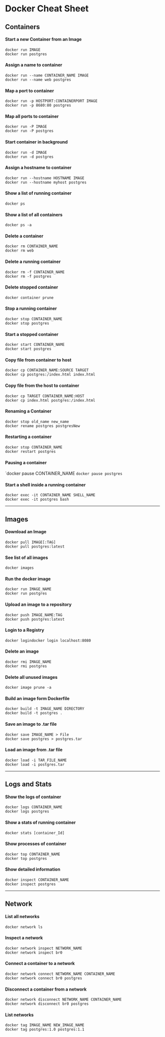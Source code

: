 <h1>Docker Cheat Sheet</h1>

<h2>Containers</h2>

<h4>Start a new Container from an Image</h4>
<code>docker run IMAGE</code> <br>
<code>docker run postgres</code>

<h4>Assign a name to container</h4>
<code>docker run --name CONTAINER_NAME IMAGE</code> <br>
<code>docker run --name web postgres</code>


<h4>Map a port to container</h4>
<code>docker run -p HOSTPORT:CONTAINERPORT IMAGE</code> <br>
<code>docker run -p 8680:80 postgres</code>


<h4>Map all ports to container</h4>
<code>docker run -P IMAGE</code> <br>
<code>docker run -P postgres</code>

<h4>Start container in background</h4>
<code>docker run -d IMAGE</code> <br>
<code>docker run -d postgres</code>

<h4>Assign a hostname to container</h4>
<code>docker run --hostname HOSTNAME IMAGE</code> <br>
<code>docker run --hostname myhost postgres</code>

<h4>Show a list of running container</h4>
<code>docker ps</code>

<h4>Show a list of all containers</h4>
<code>docker ps -a</code>

<h4>Delete a container</h4>
<code>docker rm CONTAINER_NAME</code> <br>
<code>docker rm web</code>

<h4>Delete a running container</h4>
<code>docker rm -f CONTAINER_NAME</code> <br>
<code>docker rm -f postgres</code>

<h4>Delete stopped container</h4>
<code>docker container prune</code>

<h4>Stop a running container</h4>
<code>docker stop CONTAINER_NAME</code> <br>
<code>docker stop postgres</code>

<h4>Start a stopped container</h4>
<code>docker start CONTAINER_NAME</code> <br>
<code>docker start postgres</code>

<h4>Copy file from container to host</h4>
<code>docker cp CONTAINER_NAME:SOURCE TARGET</code> <br>
<code>docker cp postgres:/index.html index.html</code>

<h4>Copy file from the host to container</h4>
<code>docker cp TARGET CONTAINER_NAME:HOST</code> <br>
<code>docker cp index.html postgres:/index.html</code>

<h4>Renaming a Container</h4>
<code>docker stop old_name new_name</code> <br>
<code>docker rename postgres postgresNew</code>

<h4>Restarting a container</h4>
<code>docker stop CONTAINER_NAME</code> <br>
<code>docker restart postgres</code>

<h4>Pausing a container</h4>
`docker pause CONTAINER_NAME</code>
<code>docker pause postgres</code>

<h4>Start a shell inside a running container</h4>
<code>docker exec -it CONTAINER_NAME SHELL_NAME</code> <br>
<code>docker exec -it postgres bash</code>
<hr>

<h2>Images</h2>

<h4>Download an Image</h4>
<code>docker pull IMAGE[:TAG] </code> <br>
<code>docker pull postgres:latest</code>

<h4>See list of all images</h4>
<code>docker images </code>

<h4>Run the docker image</h4>
<code>docker run IMAGE_NAME </code> <br>
<code>docker run postgres</code>

<h4>Upload an image to a repository</h4>
<code>docker push IMAGE_NAME:TAG </code> <br>
<code>docker push postgres:latest</code>

<h4>Login to a Registry</h4>
<code>docker logindocker login localhost:8080 </code>

<h4>Delete an image</h4>
<code>docker rmi IMAGE_NAME </code> <br>
<code>docker rmi postgres</code>

<h4>Delete all unused images</h4>
<code>docker image prune -a </code>

<h4>Build an image form Dockerfile</h4>
<code>docker build -t IMAGE_NAME DIRECTORY </code> <br>
<code>docker build -t postgres .</code>

<h4>Save an image to .tar file</h4>
<code>docker save IMAGE_NAME > File </code> <br>
<code>docker save postgres > postgres.tar</code>

<h4>Load an image from .tar file</h4>
<code>docker load -i TAR_FILE_NAME </code> <br>
<code>docker load -i postgres.tar</code>
<hr>

<h2>Logs and Stats</h2>

<h4>Show the logs of container</h4>
<code>docker logs CONTAINER_NAME </code> <br>
<code>docker logs postgres</code>

<h4>Show a stats of running container</h4>
<code>docker stats [container_Id]</code>

<h4>Show processes of container</h4>
<code>docker top CONTAINER_NAME </code> <br>
<code>docker top postgres</code>

<h4>Show detailed information</h4>
<code>docker inspect CONTAINER_NAME </code> <br>
<code>docker inspect postgres </code>
<hr>

<h2>Network</h2>

<h4>List all networks</h4>
<code>docker network ls </code>

<h4>Inspect a network</h4>
<code>docker network inspect NETWORK_NAME </code> <br>
<code>docker network inspect br0</code>

<h4>Connect a container to a network</h4>
<code>docker network connect NETWORK_NAME CONTAINER_NAME</code> <br>
<code>docker network connect br0 postgres</code>

<h4>Disconnect a container from a network</h4>
<code>docker network disconnect NETWORK_NAME CONTAINER_NAME</code> <br>
<code>docker network disconnect br0 postgres</code>

<h4>List networks</h4>
<code>docker tag IMAGE_NAME NEW_IMAGE_NAME</code> <br>
<code>docker tag postgres:1.0 postgres:1.1</code>